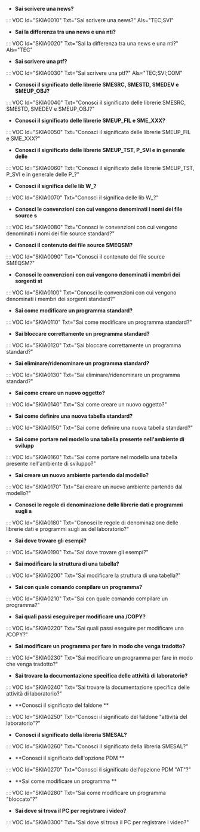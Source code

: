 - **Sai scrivere una news?**

 :  : VOC Id="SKIA0010" Txt="Sai scrivere una news?" Als="TEC;SVI"
- **Sai la differenza tra una news e una nti?**

 :  : VOC Id="SKIA0020" Txt="Sai la differenza tra una news e una nti?" Als="TEC"
- **Sai scrivere una ptf?**

 :  : VOC Id="SKIA0030" Txt="Sai scrivere una ptf?" Als="TEC;SVI;COM"
- **Conosci il significato delle librerie SMESRC, SMESTD, SMEDEV e SMEUP_OBJ?**

 :  : VOC Id="SKIA0040" Txt="Conosci il significato delle librerie SMESRC, SMESTD, SMEDEV e SMEUP_OBJ?"
- **Conosci il significato delle librerie SMEUP_FIL e SME_XXX?**

 :  : VOC Id="SKIA0050" Txt="Conosci il significato delle librerie SMEUP_FIL e SME_XXX?"
- **Conosci il significato delle librerie SMEUP_TST, P_SVI e in generale delle**

 :  : VOC Id="SKIA0060" Txt="Conosci il significato delle librerie SMEUP_TST, P_SVI e in generale delle P_?"
- **Conosci il significa delle lib W_?**

 :  : VOC Id="SKIA0070" Txt="Conosci il significa delle lib W_?"
- **Conosci le convenzioni con cui vengono denominati i nomi dei file source s**

 :  : VOC Id="SKIA0080" Txt="Conosci le convenzioni con cui vengono denominati i nomi dei file source standard?"
- **Conosci il contenuto dei file source SMEQSM?**

 :  : VOC Id="SKIA0090" Txt="Conosci il contenuto dei file source SMEQSM?"
- **Conosci le convenzioni con cui vengono denominati i membri dei sorgenti st**

 :  : VOC Id="SKIA0100" Txt="Conosci le convenzioni con cui vengono denominati i membri dei sorgenti standard?"
- **Sai come modificare un programma standard?**

 :  : VOC Id="SKIA0110" Txt="Sai come modificare un programma standard?"
- **Sai bloccare correttamente un programma standard?**

 :  : VOC Id="SKIA0120" Txt="Sai bloccare correttamente un programma standard?"
- **Sai eliminare/ridenominare un programma standard?**

 :  : VOC Id="SKIA0130" Txt="Sai eliminare/ridenominare un programma standard?"
- **Sai come creare un nuovo oggetto?**

 :  : VOC Id="SKIA0140" Txt="Sai come creare un nuovo oggetto?"
- **Sai come definire una nuova tabella standard?**

 :  : VOC Id="SKIA0150" Txt="Sai come definire una nuova tabella standard?"
- **Sai come portare nel modello una tabella presente nell'ambiente di svilupp**

 :  : VOC Id="SKIA0160" Txt="Sai come portare nel modello una tabella presente nell'ambiente di sviluppo?"
- **Sai creare un nuovo ambiente partendo dal modello?**

 :  : VOC Id="SKIA0170" Txt="Sai creare un nuovo ambiente partendo dal modello?"
- **Conosci le regole di denominazione delle librerie dati e programmi sugli a**

 :  : VOC Id="SKIA0180" Txt="Conosci le regole di denominazione delle librerie dati e programmi sugli as del laboratorio?"
- **Sai dove trovare gli esempi?**

 :  : VOC Id="SKIA0190" Txt="Sai dove trovare gli esempi?"
- **Sai modificare la struttura di una tabella?**

 :  : VOC Id="SKIA0200" Txt="Sai modificare la struttura di una tabella?"
- **Sai con quale comando compilare un programma?**

 :  : VOC Id="SKIA0210" Txt="Sai con quale comando compilare un programma?"
- **Sai quali passi eseguire per modificare una /COPY?**

 :  : VOC Id="SKIA0220" Txt="Sai quali passi eseguire per modificare una /COPY?"
- **Sai modificare un programma per fare in modo che venga tradotto?**

 :  : VOC Id="SKIA0230" Txt="Sai modificare un programma per fare in modo che venga tradotto?"
- **Sai trovare la documentazione specifica delle attività di laboratorio?**

 :  : VOC Id="SKIA0240" Txt="Sai trovare la documentazione specifica delle attività di laboratorio?"
- **Conosci il significato del faldone **

 :  : VOC Id="SKIA0250" Txt="Conosci il significato del faldone "attività del laboratorio"?"
- **Conosci il significato della libreria SMESAL?**

 :  : VOC Id="SKIA0260" Txt="Conosci il significato della libreria SMESAL?"
- **Conosci il significato dell'opzione PDM **

 :  : VOC Id="SKIA0270" Txt="Conosci il significato dell'opzione PDM "AT"?"
- **Sai come modificare un programma **

 :  : VOC Id="SKIA0280" Txt="Sai come modificare un programma "bloccato"?"
- **Sai dove si trova il PC per registrare i video?**

 :  : VOC Id="SKIA0300" Txt="Sai dove si trova il PC per registrare i video?"
